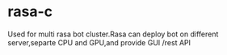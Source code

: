 # rasa-c
Used for multi rasa bot cluster.Rasa can deploy bot on different server,separte CPU and GPU,and provide GUI /rest API
